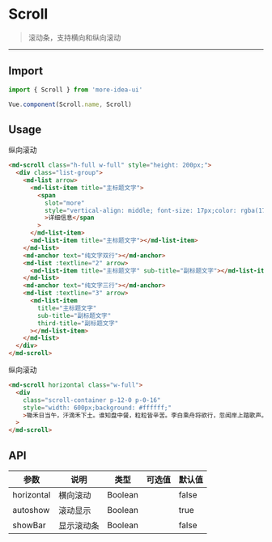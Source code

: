 <!--
 * @Descripttion:
 * @version:
 * @Author: lizt
 * @Date: 2021-01-08 15:14:21
 * @LastEditors: lizt
 * @LastEditTime: 2021-01-14 15:21:40
-->

# Scroll

> 滚动条，支持横向和纵向滚动

---

## Import

```javascript
import { Scroll } from 'more-idea-ui'

Vue.component(Scroll.name, Scroll)
```

## Usage

纵向滚动

```html
<md-scroll class="h-full w-full" style="height: 200px;">
  <div class="list-group">
    <md-list arrow>
      <md-list-item title="主标题文字">
        <span
          slot="more"
          style="vertical-align: middle; font-size: 17px;color: rgba(17,31,44,0.4);"
          >详细信息</span
        >
      </md-list-item>
      <md-list-item title="主标题文字"></md-list-item>
    </md-list>
    <md-anchor text="纯文字双行"></md-anchor>
    <md-list :textline="2" arrow>
      <md-list-item title="主标题文字" sub-title="副标题文字"></md-list-item>
    </md-list>
    <md-anchor text="纯文字三行"></md-anchor>
    <md-list :textline="3" arrow>
      <md-list-item
        title="主标题文字"
        sub-title="副标题文字"
        third-title="副标题文字"
      ></md-list-item>
    </md-list>
  </div>
</md-scroll>
```

纵向滚动

```html
<md-scroll horizontal class="w-full">
  <div
    class="scroll-container p-12-0 p-0-16"
    style="width: 600px;background: #ffffff;"
    >锄禾日当午，汗滴禾下土。谁知盘中餐，粒粒皆辛苦。李白乘舟将欲行，忽闻岸上踏歌声。桃花潭水深千尺，不及汪伦送我情。</div
  >
</md-scroll>
```

## API

| 参数       | 说明       | 类型    | 可选值 | 默认值 |
| ---------- | ---------- | ------- | ------ | ------ |
| horizontal | 横向滚动   | Boolean |        | false  |
| autoshow   | 滚动显示   | Boolean |        | true   |
| showBar    | 显示滚动条 | Boolean |        | false  |
